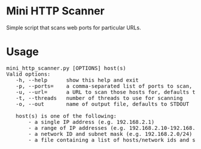 # Mini HTTP Scanner

Simple script that scans web ports for particular URLs.

# Usage

<pre>mini_http_scanner.py [OPTIONS] host(s)
Valid options:
   -h, --help      show this help and exit
   -p, --ports=    a comma-separated list of ports to scan, defaults to 80 and 443
   -u, --url=      a URL to scan those hosts for, defaults to "/"
   -t, --threads   number of threads to use for scanning
   -o, --out       name of output file, defaults to STDOUT
   
   host(s) is one of the following:
       - a single IP address (e.g. 192.168.2.1)
       - a range of IP addresses (e.g. 192.168.2.10-192.168.2.12)
       - a network ID and subnet mask (e.g. 192.168.2.0/24)
       - a file containing a list of hosts/network ids and subnet masks, one per line
</pre>
